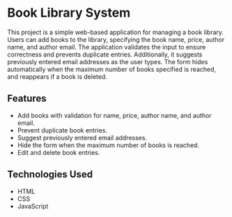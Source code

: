 # Book Library System

This project is a simple web-based application for managing a book library. Users can add books to the library, specifying the book name, price, author name, and author email. The application validates the input to ensure correctness and prevents duplicate entries. Additionally, it suggests previously entered email addresses as the user types. The form hides automatically when the maximum number of books specified is reached, and reappears if a book is deleted.

## Features
- Add books with validation for name, price, author name, and author email.
- Prevent duplicate book entries.
- Suggest previously entered email addresses.
- Hide the form when the maximum number of books is reached.  
- Edit and delete book entries.

## Technologies Used
- HTML
- CSS
- JavaScript   

